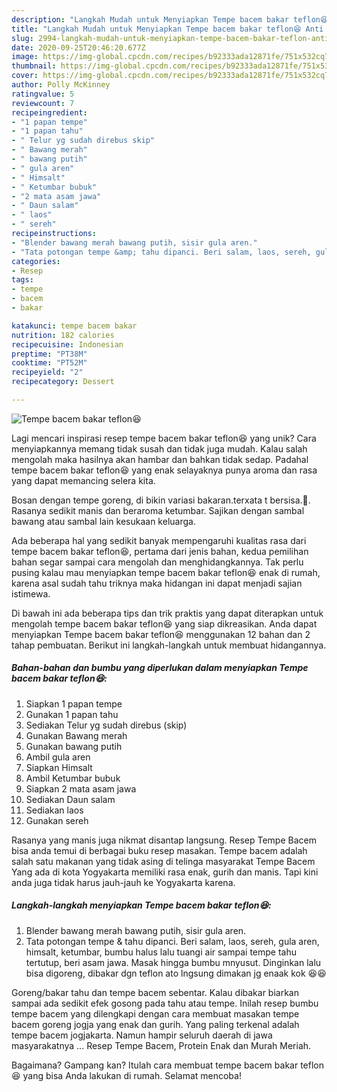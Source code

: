 ```yaml
---
description: "Langkah Mudah untuk Menyiapkan Tempe bacem bakar teflon😆 Anti Gagal"
title: "Langkah Mudah untuk Menyiapkan Tempe bacem bakar teflon😆 Anti Gagal"
slug: 2994-langkah-mudah-untuk-menyiapkan-tempe-bacem-bakar-teflon-anti-gagal
date: 2020-09-25T20:46:20.677Z
image: https://img-global.cpcdn.com/recipes/b92333ada12871fe/751x532cq70/tempe-bacem-bakar-teflon😆-foto-resep-utama.jpg
thumbnail: https://img-global.cpcdn.com/recipes/b92333ada12871fe/751x532cq70/tempe-bacem-bakar-teflon😆-foto-resep-utama.jpg
cover: https://img-global.cpcdn.com/recipes/b92333ada12871fe/751x532cq70/tempe-bacem-bakar-teflon😆-foto-resep-utama.jpg
author: Polly McKinney
ratingvalue: 5
reviewcount: 7
recipeingredient:
- "1 papan tempe"
- "1 papan tahu"
- " Telur yg sudah direbus skip"
- " Bawang merah"
- " bawang putih"
- " gula aren"
- " Himsalt"
- " Ketumbar bubuk"
- "2 mata asam jawa"
- " Daun salam"
- " laos"
- " sereh"
recipeinstructions:
- "Blender bawang merah bawang putih, sisir gula aren."
- "Tata potongan tempe &amp; tahu dipanci. Beri salam, laos, sereh, gula aren, himsalt, ketumbar, bumbu halus lalu tuangi air sampai tempe tahu tertutup, beri asam jawa. Masak hingga bumbu mnyusut. Dinginkan lalu bisa digoreng, dibakar dgn teflon ato lngsung dimakan jg enaak kok 😆😆"
categories:
- Resep
tags:
- tempe
- bacem
- bakar

katakunci: tempe bacem bakar 
nutrition: 182 calories
recipecuisine: Indonesian
preptime: "PT38M"
cooktime: "PT52M"
recipeyield: "2"
recipecategory: Dessert

---
```



![Tempe bacem bakar teflon😆](https://img-global.cpcdn.com/recipes/b92333ada12871fe/751x532cq70/tempe-bacem-bakar-teflon😆-foto-resep-utama.jpg)

Lagi mencari inspirasi resep tempe bacem bakar teflon😆 yang unik? Cara menyiapkannya memang tidak susah dan tidak juga mudah. Kalau salah mengolah maka hasilnya akan hambar dan bahkan tidak sedap. Padahal tempe bacem bakar teflon😆 yang enak selayaknya punya aroma dan rasa yang dapat memancing selera kita.

Bosan dengan tempe goreng, di bikin variasi bakaran.terxata t bersisa.🤣. Rasanya sedikit manis dan beraroma ketumbar. Sajikan dengan sambal bawang atau sambal lain kesukaan keluarga.

Ada beberapa hal yang sedikit banyak mempengaruhi kualitas rasa dari tempe bacem bakar teflon😆, pertama dari jenis bahan, kedua pemilihan bahan segar sampai cara mengolah dan menghidangkannya. Tak perlu pusing kalau mau menyiapkan tempe bacem bakar teflon😆 enak di rumah, karena asal sudah tahu triknya maka hidangan ini dapat menjadi sajian istimewa.


Di bawah ini ada beberapa tips dan trik praktis yang dapat diterapkan untuk mengolah tempe bacem bakar teflon😆 yang siap dikreasikan. Anda dapat menyiapkan Tempe bacem bakar teflon😆 menggunakan 12 bahan dan 2 tahap pembuatan. Berikut ini langkah-langkah untuk membuat hidangannya.

<!--inarticleads1-->

##### Bahan-bahan dan bumbu yang diperlukan dalam menyiapkan Tempe bacem bakar teflon😆:

1. Siapkan 1 papan tempe
1. Gunakan 1 papan tahu
1. Sediakan  Telur yg sudah direbus (skip)
1. Gunakan  Bawang merah
1. Gunakan  bawang putih
1. Ambil  gula aren
1. Siapkan  Himsalt
1. Ambil  Ketumbar bubuk
1. Siapkan 2 mata asam jawa
1. Sediakan  Daun salam
1. Sediakan  laos
1. Gunakan  sereh


Rasanya yang manis juga nikmat disantap langsung. Resep Tempe Bacem bisa anda temui di berbagai buku resep masakan. Tempe bacem adalah salah satu makanan yang tidak asing di telinga masyarakat Tempe Bacem Yang ada di kota Yogyakarta memiliki rasa enak, gurih dan manis. Tapi kini anda juga tidak harus jauh-jauh ke Yogyakarta karena. 

<!--inarticleads2-->

##### Langkah-langkah menyiapkan Tempe bacem bakar teflon😆:

1. Blender bawang merah bawang putih, sisir gula aren.
1. Tata potongan tempe &amp; tahu dipanci. Beri salam, laos, sereh, gula aren, himsalt, ketumbar, bumbu halus lalu tuangi air sampai tempe tahu tertutup, beri asam jawa. Masak hingga bumbu mnyusut. Dinginkan lalu bisa digoreng, dibakar dgn teflon ato lngsung dimakan jg enaak kok 😆😆


Goreng/bakar tahu dan tempe bacem sebentar. Kalau dibakar biarkan sampai ada sedikit efek gosong pada tahu atau tempe. Inilah resep bumbu tempe bacem yang dilengkapi dengan cara membuat masakan tempe bacem goreng jogja yang enak dan gurih. Yang paling terkenal adalah tempe bacem jogjakarta. Namun hampir seluruh daerah di jawa masyarakatnya … Resep Tempe Bacem, Protein Enak dan Murah Meriah. 

Bagaimana? Gampang kan? Itulah cara membuat tempe bacem bakar teflon😆 yang bisa Anda lakukan di rumah. Selamat mencoba!
